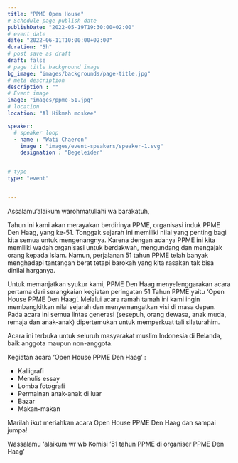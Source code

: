 ```yaml
---
title: "PPME Open House"
# Schedule page publish date
publishDate: "2022-05-19T19:30:00+02:00"
# event date
date: "2022-06-11T10:00:00+02:00"
duration: "5h"
# post save as draft
draft: false
# page title background image
bg_image: "images/backgrounds/page-title.jpg"
# meta description
description : ""
# Event image
image: "images/ppme-51.jpg"
# location
location: "Al Hikmah moskee"

speaker:
  # speaker loop
  - name : "Wati Chaeron"
    image : "images/event-speakers/speaker-1.svg"
    designation : "Begeleider"


# type
type: "event"


---
```


Assalamu’alaikum warohmatullahi wa barakatuh,

Tahun ini kami akan merayakan berdirinya PPME, organisasi induk PPME Den Haag, yang ke-51. Tonggak sejarah ini memiliki nilai yang penting bagi kita semua untuk mengenangnya. Karena dengan adanya PPME ini kita memiliki wadah organisasi untuk berdakwah, mengundang dan mengajak orang kepada Islam. Namun, perjalanan 51 tahun PPME telah banyak menghadapi tantangan berat tetapi barokah yang kita rasakan tak bisa dinilai harganya.

Untuk memanjatkan syukur kami, PPME Den Haag menyelenggarakan acara pertama dari serangkaian kegiatan peringatan 51 Tahun PPME yaitu ‘Open House PPME Den Haag’. Melalui acara ramah tamah ini kami ingin membangkitkan nilai sejarah dan menyemangatkan visi di masa depan. Pada acara ini semua lintas generasi (sesepuh, orang dewasa, anak muda, remaja dan anak-anak) dipertemukan untuk memperkuat tali silaturahim.

Acara ini terbuka untuk seluruh masyarakat muslim Indonesia di Belanda, baik anggota maupun non-anggota.

Kegiatan acara ‘Open House PPME Den Haag’ :
* Kalligrafi
* Menulis essay
* Lomba fotografi
* Permainan anak-anak di luar
* Bazar
* Makan-makan

Marilah ikut meriahkan acara Open House PPME Den Haag dan sampai jumpa!

Wassalamu ‘alaikum wr wb
Komisi ’51 tahun PPME di organiser PPME Den Haag’
